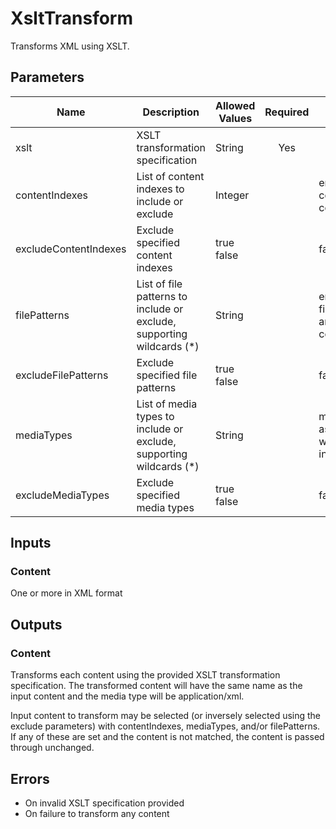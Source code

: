 # XsltTransform
Transforms XML using XSLT.

## Parameters
| Name                  | Description                                                           | Allowed Values | Required | Default                                   |
|-----------------------|-----------------------------------------------------------------------|----------------|:--------:|-------------------------------------------|
| xslt                  | XSLT transformation specification                                     | String         |   Yes    |                                           |
| contentIndexes        | List of content indexes to include or exclude                         | Integer        |          | empty&nbsp;- all content is considered    |
| excludeContentIndexes | Exclude specified content indexes                                     | true<br/>false |          | false                                     |
| filePatterns          | List of file patterns to include or exclude, supporting wildcards (*) | String         |          | empty&nbsp;- all filenames are considered |
| excludeFilePatterns   | Exclude specified file patterns                                       | true<br/>false |          | false                                     |
| mediaTypes            | List of media types to include or exclude, supporting wildcards (*)   | String         |          | media type associated with inputFormat    |
| excludeMediaTypes     | Exclude specified media types                                         | true<br/>false |          | false                                     |

## Inputs
### Content
One or more in XML format

## Outputs
### Content
Transforms each content using the provided XSLT transformation specification. The transformed content will have the same
name as the input content and the media type will be application/xml.

Input content to transform may be selected (or inversely selected using the exclude parameters) with contentIndexes,
mediaTypes, and/or filePatterns. If any of these are set and the content is not matched, the content is passed through
unchanged.

## Errors
- On invalid XSLT specification provided
- On failure to transform any content
